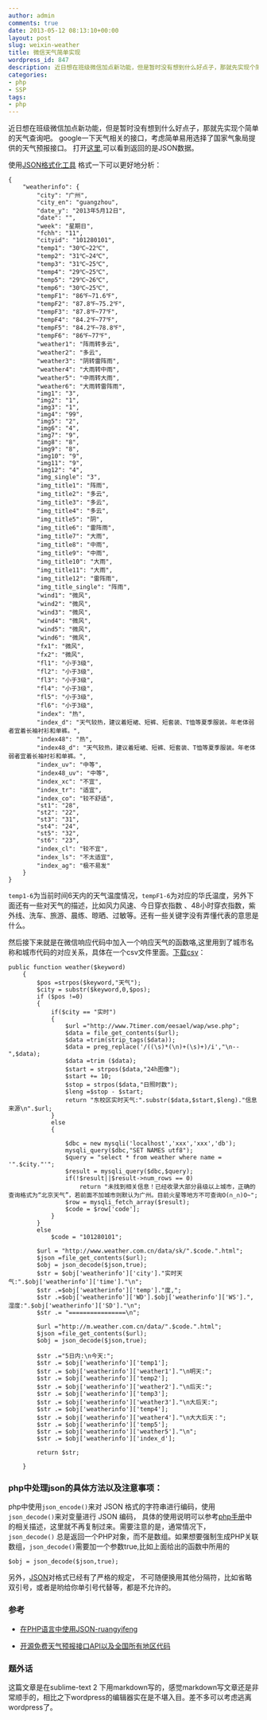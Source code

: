 ```yaml
---
author: admin
comments: true
date: 2013-05-12 08:13:10+00:00
layout: post
slug: weixin-weather
title: 微信天气简单实现
wordpress_id: 847
description: 近日想在班级微信加点新功能，但是暂时没有想到什么好点子，那就先实现个简单的天气查询吧。 google一下天气相关的接口，考虑简单易用选择了国家气象局提供的天气预报接口。 打开[这里](http://m.weather.com.cn/data/101280101.html),可以看到返回的是JSON数据。
categories:
- php
- SSP
tags:
- php
---
```





近日想在班级微信加点新功能，但是暂时没有想到什么好点子，那就先实现个简单的天气查询吧。 google一下天气相关的接口，考虑简单易用选择了国家气象局提供的天气预报接口。 打开[这里](http://m.weather.com.cn/data/101280101.html),可以看到返回的是JSON数据。


使用[JSON格式化工具](http://www.ostools.net/codeformat/json) 格式一下可以更好地分析：

    
    {
        "weatherinfo": {
            "city": "广州", 
            "city_en": "guangzhou", 
            "date_y": "2013年5月12日", 
            "date": "", 
            "week": "星期日", 
            "fchh": "11", 
            "cityid": "101280101", 
            "temp1": "30℃~22℃", 
            "temp2": "31℃~24℃", 
            "temp3": "31℃~25℃", 
            "temp4": "29℃~25℃", 
            "temp5": "29℃~26℃", 
            "temp6": "30℃~25℃", 
            "tempF1": "86℉~71.6℉", 
            "tempF2": "87.8℉~75.2℉", 
            "tempF3": "87.8℉~77℉", 
            "tempF4": "84.2℉~77℉", 
            "tempF5": "84.2℉~78.8℉", 
            "tempF6": "86℉~77℉", 
            "weather1": "阵雨转多云", 
            "weather2": "多云", 
            "weather3": "阴转雷阵雨", 
            "weather4": "大雨转中雨", 
            "weather5": "中雨转大雨", 
            "weather6": "大雨转雷阵雨", 
            "img1": "3", 
            "img2": "1", 
            "img3": "1", 
            "img4": "99", 
            "img5": "2", 
            "img6": "4", 
            "img7": "9", 
            "img8": "8", 
            "img9": "8", 
            "img10": "9", 
            "img11": "9", 
            "img12": "4", 
            "img_single": "3", 
            "img_title1": "阵雨", 
            "img_title2": "多云", 
            "img_title3": "多云", 
            "img_title4": "多云", 
            "img_title5": "阴", 
            "img_title6": "雷阵雨", 
            "img_title7": "大雨", 
            "img_title8": "中雨", 
            "img_title9": "中雨", 
            "img_title10": "大雨", 
            "img_title11": "大雨", 
            "img_title12": "雷阵雨", 
            "img_title_single": "阵雨", 
            "wind1": "微风", 
            "wind2": "微风", 
            "wind3": "微风", 
            "wind4": "微风", 
            "wind5": "微风", 
            "wind6": "微风", 
            "fx1": "微风", 
            "fx2": "微风", 
            "fl1": "小于3级", 
            "fl2": "小于3级", 
            "fl3": "小于3级", 
            "fl4": "小于3级", 
            "fl5": "小于3级", 
            "fl6": "小于3级", 
            "index": "热", 
            "index_d": "天气较热，建议着短裙、短裤、短套装、T恤等夏季服装。年老体弱者宜着长袖衬衫和单裤。", 
            "index48": "热", 
            "index48_d": "天气较热，建议着短裙、短裤、短套装、T恤等夏季服装。年老体弱者宜着长袖衬衫和单裤。", 
            "index_uv": "中等", 
            "index48_uv": "中等", 
            "index_xc": "不宜", 
            "index_tr": "适宜", 
            "index_co": "较不舒适", 
            "st1": "28", 
            "st2": "22", 
            "st3": "31", 
            "st4": "24", 
            "st5": "32", 
            "st6": "23", 
            "index_cl": "较不宜", 
            "index_ls": "不太适宜", 
            "index_ag": "极不易发"
        }
    }
  


`temp1-6`为当前时间6天内的天气温度情况，`tempF1-6`为对应的华氏温度，另外下面还有一些对天气的描述，比如风力风速、今日穿衣指数 、48小时穿衣指数，紫外线、洗车、旅游、晨练、晾晒、过敏等。还有一些关键字没有弄懂代表的意思是什么。

然后接下来就是在微信响应代码中加入一个响应天气的函数咯,这里用到了城市名称和城市代码的对应关系，具体在一个csv文件里面。[下载csv](http://pan.baidu.com/share/link?shareid=460829&uk=2032069257)：

    
    public function weather($keyword)
        {
            $pos =strpos($keyword,"天气");
            $city = substr($keyword,0,$pos);
            if ($pos !=0)
            {
                if($city == "实时")
                {
                    $url ="http://www.7timer.com/eesael/wap/wse.php";
                    $data = file_get_contents($url);
                    $data =trim(strip_tags($data));
                    $data = preg_replace('/((\s)*(\n)+(\s)+)/i',"\n--",$data);
                    $data =trim ($data);
                    $start = strpos($data,"24h图像");
                    $start += 10;
                    $stop = strpos($data,"日照时数");
                    $leng =$stop - $start;
                    return "东校区实时天气:".substr($data,$start,$leng)."信息来源\n".$url;
                }
                else
                {
    
                    $dbc = new mysqli('localhost','xxx','xxx','db');
                    mysqli_query($dbc,"SET NAMES utf8");
                    $query = "select * from weather where name = '".$city."'";
                    $result = mysqli_query($dbc,$query);
                    if(!$result||$result->num_rows == 0)
                        return "未找到相关信息！已经收录大部分县级以上城市，正确的查询格式为“北京天气”，若前面不加城市则默认为广州。目前火星等地方不可查询O(∩_∩)O~";
                    $row = mysqli_fetch_array($result);
                    $code = $row['code'];
                }
            }
            else
                $code = "101280101";
    
            $url = "http://www.weather.com.cn/data/sk/".$code.".html";
            $json =file_get_contents($url);
            $obj = json_decode($json,true);
            $str = $obj['weatherinfo']['city']."实时天气:".$obj['weatherinfo']['time']."\n";
            $str .=$obj['weatherinfo']['temp']."度,";
            $str .=$obj['weatherinfo']['WD'].$obj['weatherinfo']['WS'].",湿度:".$obj['weatherinfo']['SD']."\n";
            $str .= "================\n";
    
            $url ="http://m.weather.com.cn/data/".$code.".html";
            $json =file_get_contents($url);
            $obj = json_decode($json,true);
    
            $str .="5日内:\n今天:";
            $str .= $obj['weatherinfo']['temp1'];
            $str .= $obj['weatherinfo']['weather1']."\n明天:";
            $str .= $obj['weatherinfo']['temp2'];
            $str .= $obj['weatherinfo']['weather2']."\n后天:";
            $str .= $obj['weatherinfo']['temp3'];
            $str .= $obj['weatherinfo']['weather3']."\n大后天:";
            $str .= $obj['weatherinfo']['temp4'];
            $str .= $obj['weatherinfo']['weather4']."\n大大后天：";
            $str .= $obj['weatherinfo']['temp5'];
            $str .= $obj['weatherinfo']['weather5']."\n";
            $str .= $obj['weatherinfo']['index_d'];
    
            return $str;
    
        }




### php中处理json的具体方法以及注意事项：


php中使用`json_encode()`来对 JSON 格式的字符串进行编码，使用`json_decode()`来对变量进行 JSON 编码， 具体的使用说明可以参考[php手册](http://cn2.php.net/manual/zh/book.json.php)中 的相关描述，这里就不再复制过来。需要注意的是，通常情况下，`json_decode()` 总是返回一个PHP对象，而不是数组。如果想要强制生成PHP关联数组，`json_decode()`需要加一个参数true,比如上面给出的函数中所用的

    
    $obj = json_decode($json,true);


另外，[JSON](http://www.json.org/json-zh.html)对格式已经有了严格的规定， 不可随便换用其他分隔符，比如省略双引号，或者是哟给你单引号代替等，都是不允许的。


### 参考


  * [在PHP语言中使用JSON-ruangyifeng](http://www.ruanyifeng.com/blog/2011/01/json_in_php.html)

	
  * [开源免费天气预报接口API以及全国所有地区代码](http://mobile.riaos.com/?p=2006952)


### 题外话

这篇文章是在sublime-text 2 下用markdown写的，感觉markdown写文章还是非常顺手的，相比之下wordpress的编辑器实在是不堪入目。差不多可以考虑逃离wordpress了。
